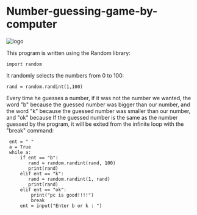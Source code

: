 # Number-guessing-game-by-computer

![logo](https://github.com/Peyman2012/Number-guessing-game-by-computer/assets/88220773/c7e44beb-9c49-4f3e-bf95-671453cbe578)


This program is written using the Random library:

    import random

It randomly selects the numbers from 0 to 100:

    rand = random.randint(1,100)

Every time he guesses a number, if it was not the number we wanted, the word "b" because the guessed number was bigger than our number, and the word "k" because the guessed number was smaller than our number, and "ok" because If the guessed number is the same as the number guessed by the program, it will be exited from the infinite loop with the "break" command:

     ent = " "
     a = True
     while a:
         if ent == "b":
            rand = random.randint(rand, 100)
            print(rand)
         elif ent == "k":
            rand = random.randint(1, rand)
            print(rand)
         elif ent == "ok":
             print("pc is good!!!!")
             break
         ent = input("Enter b or k : ")
